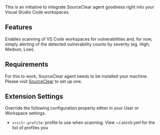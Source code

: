 This is an initiative to integrate SourceClear agent goodness right into your Visual Studio Code workspaces.

## Features

Enables scanning of VS Code workspaces for vulnerabilities and, for now, simply alerting of the detected vulnerability counts by severity (eg. High, Medium, Low). 

## Requirements

For this to work, SourceClear agent needs to be installed your machine. Please visit [SourceClear](https://www.sourceclear.com) to set up one.  

## Extension Settings

Override the following configuration property either in your User or Workspace settings.

* `srcclr.profile`: profile to use when scanning. View ~/.srcclr.yml for the list of profiles you  
